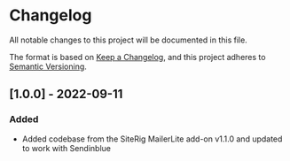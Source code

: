 # Changelog
All notable changes to this project will be documented in this file.

The format is based on [Keep a Changelog](https://keepachangelog.com/en/1.0.0/),
and this project adheres to [Semantic Versioning](https://semver.org/spec/v2.0.0.html).

## [1.0.0] - 2022-09-11

### Added
- Added codebase from the SiteRig MailerLite add-on v1.1.0 and updated to work with Sendinblue
